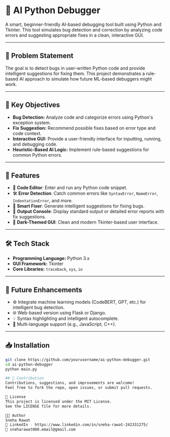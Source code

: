 # 🧠 AI Python Debugger

A smart, beginner-friendly AI-based debugging tool built using Python and Tkinter. This tool simulates bug detection and correction by analyzing code errors and suggesting appropriate fixes in a clean, interactive GUI.

---

## 📌 Problem Statement

The goal is to detect bugs in user-written Python code and provide intelligent suggestions for fixing them. This project demonstrates a rule-based AI approach to simulate how future ML-based debuggers might work.

---

## 🎯 Key Objectives

- **Bug Detection:** Analyze code and categorize errors using Python's exception system.  
- **Fix Suggestion:** Recommend possible fixes based on error type and code context.  
- **Interactive GUI:** Provide a user-friendly interface for inputting, running, and debugging code.  
- **Heuristic-Based AI Logic:** Implement rule-based suggestions for common Python errors.  

---

## 🚀 Features

- 🧾 **Code Editor**: Enter and run any Python code snippet.  
- 🛠️ **Error Detection**: Catch common errors like `SyntaxError`, `NameError`, `IndentationError`, and more.  
- 🤖 **Smart Fixer**: Generate intelligent suggestions for fixing bugs.  
- 🧪 **Output Console**: Display standard output or detailed error reports with fix suggestions.  
- 🎨 **Dark-Themed GUI**: Clean and modern Tkinter-based user interface.  

---

## 🛠️ Tech Stack

- **Programming Language:** Python 3.x  
- **GUI Framework:** Tkinter  
- **Core Libraries:** `traceback`, `sys`, `io`  

---

## 🧠 Future Enhancements

- ⚙️ Integrate machine learning models (CodeBERT, GPT, etc.) for intelligent bug detection.  
- 🌐 Web-based version using Flask or Django.  
- 💡 Syntax highlighting and intelligent autocomplete.  
- 🧩 Multi-language support (e.g., JavaScript, C++).  

---

## 📥 Installation

```bash
git clone https://github.com/yourusername/ai-python-debugger.git
cd ai-python-debugger
python main.py

## 🤝 Contribution
Contributions, suggestions, and improvements are welcome!
Feel free to fork the repo, open issues, or submit pull requests.

📄 License
This project is licensed under the MIT License.
See the LICENSE file for more details.

👨‍💻 Author
Sneha Rawat
🔗 LinkedIn - https://www.linkedin.com/in/sneha-rawat-242331275/
📧 sneharawat080.email@gmail.com
